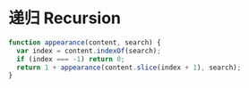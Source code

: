 # 递归 Recursion


```javascript
function appearance(content, search) {
  var index = content.indexOf(search);
  if (index === -1) return 0;
  return 1 + appearance(content.slice(index + 1), search);
}
```
